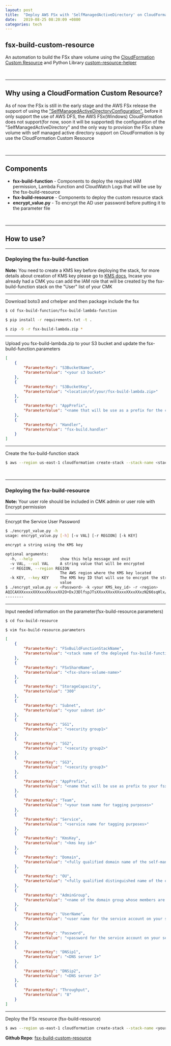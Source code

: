 ```yaml
---
layout: post
title:  "Deploy AWS FSx with 'SelfManagedActiveDirectory' on CloudFormation using fsx-build-custom-resource"
date:   2019-08-25 08:20:09 +0800
categories: tech
---
```


## fsx-build-custom-resource

An automation to build the FSx share volume using the [CloudFormation Custom Resource](https://docs.aws.amazon.com/AWSCloudFormation/latest/UserGuide/template-custom-resources.html "AWS CloudFormation Custom Resource") and Python Library [custom-resource-helper](https://github.com/aws-cloudformation/custom-resource-helper "custom-resource-helper")

&nbsp;

---
## Why using a CloudFormation Custom Resource?

As of now the FSx is still in the early stage and the AWS FSx release the support of using the ["SelfManagedActiveDirectoryConfiguration"](https://aws.amazon.com/about-aws/whats-new/2019/06/amazon-fsx-for-windows-file-server-now-enables-you-to-use-file-systems-directly-with-your-organizations-self-managed-active-directory/), before it only support the use of AWS DFS, the AWS FSx(Windows) CloudFormation does not support(for now, soon it will be supported) the configuration of the "SelfManagedActiveDirectory" and the only way to provision the FSx share volume with self managed active directory support on CloudFormation is by use the CloudFormation Custom Resource

&nbsp;

---
## Components

* **fsx-build-function** - Components to deploy the required IAM permission, Lambda Function and CloudWatch Logs that will be use by the fsx-build-resource
* **fsx-build-resource** - Components to deploy the custom resource stack
* **encrypt_value.py** - To encrypt the AD user password before putting it to the parameter file

&nbsp;

---
## How to use?

---
### Deploying the fsx-build-function

**Note:** You need to create a KMS key before deploying the stack, for more details about creation of KMS key please go to [KMS docs](https://docs.aws.amazon.com/kms/latest/developerguide/create-keys.html), Incase you already had a CMK you can add the IAM role that will be created by the fsx-build-function stack on the "User" list of your CMK

---
Download boto3 and crhelper and then package include the fsx
```bash
$ cd fsx-build-function/fsx-build-lambda-function

$ pip install -r requirements.txt -t .

$ zip -9 -r fsx-build-lambda.zip *

```
---
Upload you fsx-build-lambda.zip to your S3 bucket and update the fsx-build-function.parameters
```json
[
    {
        "ParameterKey": "S3BucketName",
        "ParameterValue": "<your s3 bucket>"
    },
    {
        "ParameterKey": "S3BucketKey",
        "ParameterValue": "<location/of/your/fsx-build-lambda.zip>"
    },
    {
        "ParameterKey": "AppPrefix",
        "ParameterValue": "<name that will be use as a prefix for the created resources>"
    },
    {
        "ParameterKey": "Handler",
        "ParameterValue": "fsx-build.handler"
    }
]
```
---
Create the fsx-build-function stack
```bash
$ aws --region us-east-1 cloudformation create-stack --stack-name <stack name> --template-body file://template/fsx-build-function.yaml --parameters file://fsx-build-function.parameters --capabilities CAPABILITY_NAMED_IAM

```

&nbsp;

---
### Deploying the fsx-build-resource

**Note:** Your user role should be included in CMK admin or user role with Encrypt permission

---
Encrypt the Service User Password
```bash
$ ./encrypt_value.py -h
usage: encrypt_value.py [-h] [-v VAL] [-r REGION] [-k KEY]

encrypt a string using the KMS key

optional arguments:
  -h, --help            show this help message and exit
  -v VAL, --val VAL     A string value that will be encrypted
  -r REGION, --region REGION
                        The AWS region where the KMS key located
  -k KEY, --key KEY     The KMS key ID that will use to encrypt the string
                        value
$ ./encrypt_value.py -v <Password> -k <your KMS_key_id> -r <region>
AQICAXXXxxxxXXXxxxXXxxxXX2O+DxJ3DlfspJTsXXxxXXxxXXxxxXXxxXXxzN266sqHlx//cmNUahAAAAAaDBmBgkqhkiG9w0BBwagWTBXAgEAMFIGCSqGSIb3DQEHATAeBglghkgBSASDSXXXXxxxYa8/lWWwJGAgEQceV1wwy0XXXsSSSSSSSrBha+jZpjn5X3/XxxxXXXXXz/123eas
--------
```
---
Input needed information on the parameter(fsx-build-resource.parameters)

```bash
$ cd fsx-build-resource

$ vim fsx-build-resource.parameters
```

```json
[
    {
        "ParameterKey": "FSxBuildFunctionStackName",
        "ParameterValue": "<stack name of the deployed fsx-build-function>"
    },
    {
        "ParameterKey": "FSxShareName",
        "ParameterValue": "<fsx-share-volume-name>"
    },
    {
        "ParameterKey": "StorageCapacity",
        "ParameterValue": "300"
    },
    {
        "ParameterKey": "Subnet",
        "ParameterValue": "<your subnet id>"
    },
    {
        "ParameterKey": "SG1",
        "ParameterValue": "<security group1>"
    },
    {
        "ParameterKey": "SG2",
        "ParameterValue": "<security group2>"
    },
    {
        "ParameterKey": "SG3",
        "ParameterValue": "<security group3>"
    },
    {
        "ParameterKey": "AppPrefix",
        "ParameterValue": "<name that will be use as prefix to your fsx share"
    },
    {
        "ParameterKey": "Team",
        "ParameterValue": "<your team name for tagging purposes>"
    },
    {
        "ParameterKey": "Service",
        "ParameterValue": "<service name for tagging purposes>"
    },
    {
        "ParameterKey": "KmsKey",
        "ParameterValue": "<kms key id>"
    },
    {
        "ParameterKey": "Domain",
        "ParameterValue": "<fully qualified domain name of the self-managed AD>"
    },
    {
        "ParameterKey": "OU",
        "ParameterValue": "<fully qualified distinguished name of the organizational unit within your self-managed AD>"
    },
    {
        "ParameterKey": "AdminGroup",
        "ParameterValue": "<name of the domain group whose members are granted administrative privileges>"
    },
    {
        "ParameterKey": "UserName",
        "ParameterValue": "<user name for the service account on your self-managed AD>"
    },
    {
        "ParameterKey": "Password",
        "ParameterValue": "<password for the service account on your self-managed AD that has been encrypted by the encrypt_value.py script>"
    },
    {
        "ParameterKey": "DNSip1",
        "ParameterValue": "<DNS server 1>"
    },
    {
        "ParameterKey": "DNSip2",
        "ParameterValue": "<DNS server 2>"
    },
    {
        "ParameterKey": "Throughput",
        "ParameterValue": "8"
    }
]
```
---
Deploy the FSx resource (fsx-build-resource)
```bash
$ aws --region us-east-1 cloudformation create-stack --stack-name <your fsx resource stack name> --template-body file://template/fsx-build-resource.yaml --parameters file://fsx-build-resource.parameters
```

**Github Repo**: [fsx-build-custom-resource](https://github.com/chojayr/fsx-build-custom-resource)
